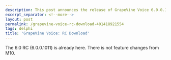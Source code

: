 ```yaml
---
description: This post announces the release of GrapeVine Voice 6.0.0.1011.
excerpt_separator: <!--more-->
layout: post
permalink: /grapevine-voice-rc-download-401418921554
tags: delphi
title: 'GrapeVine Voice: RC Download'
---
```

The 6.0 RC (6.0.0.1011) is already here. There is not feature changes from M10.
<!--more-->